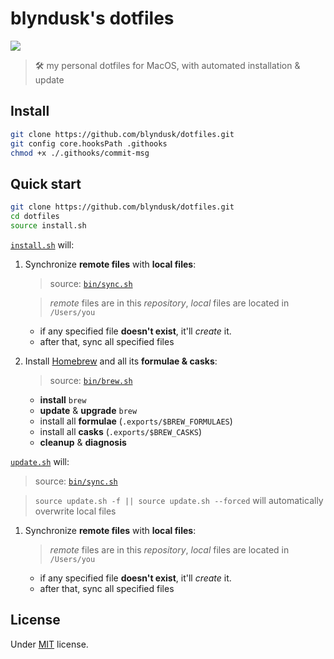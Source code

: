 # blyndusk's dotfiles

<p><a href="https://github.com/blyndusk/dotfiles/releases" alt="Release"><img src="https://img.shields.io/github/release/blyndusk/dotfiles.svg"></a></p>

> 🛠 my personal dotfiles for MacOS, with  automated installation & update

## Install

```bash
git clone https://github.com/blyndusk/dotfiles.git
git config core.hooksPath .githooks
chmod +x ./.githooks/commit-msg
```

## Quick start

```bash
git clone https://github.com/blyndusk/dotfiles.git
cd dotfiles
source install.sh
```

[`install.sh`](https://github.com/blyndusk/dotfiles/blob/master/install.sh) will:

1. Synchronize **remote files** with **local files**:
    > source: [`bin/sync.sh`](https://github.com/blyndusk/dotfiles/blob/master/bin/sync.sh)

    > *remote* files are in this *repository*, *local* files are located in `/Users/you`
    - if any specified file **doesn't exist**, it'll *create* it.
    - after that, sync all specified files
2. Install [Homebrew](https://brew.sh/) and all its **formulae & casks**:
   > source: [`bin/brew.sh`](https://github.com/blyndusk/dotfiles/blob/master/bin/brew.sh)
    - **install** `brew`
    - **update** & **upgrade** `brew`
    - install all **formulae** (`.exports/$BREW_FORMULAES`)
    - install all **casks** (`.exports/$BREW_CASKS`)
    - **cleanup** & **diagnosis**

[`update.sh`](https://github.com/blyndusk/dotfiles/blob/master/update.sh) will:

> source: [`bin/sync.sh`](https://github.com/blyndusk/dotfiles/blob/master/bin/sync.sh)

> `source update.sh -f || source update.sh --forced` will automatically overwrite local files

1. Synchronize **remote files** with **local files**:
   > *remote* files are in this *repository*, *local* files are located in `/Users/you`
    - if any specified file **doesn't exist**, it'll *create* it.
    - after that, sync all specified files
  
## License

Under [MIT](https://github.com/blyndusk/dotfiles/blob/master/LICENSE) license.
